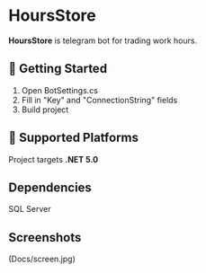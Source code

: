 # HoursStore

**HoursStore** is telegram bot for trading work hours.

## 🔨 Getting Started
 1) Open BotSettings.cs
 2) Fill in "Key" and "ConnectionString" fields
 3) Build project

## 🚧 Supported Platforms

Project targets **.NET 5.0** 

## Dependencies
SQL Server

## Screenshots
(Docs/screen.jpg)
